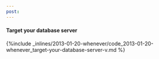 ```yaml
---
post: 
---
```


#### Target your database server



{%include _inlines/2013-01-20-whenever/code_2013-01-20-whenever_target-your-database-server-v.md %}



